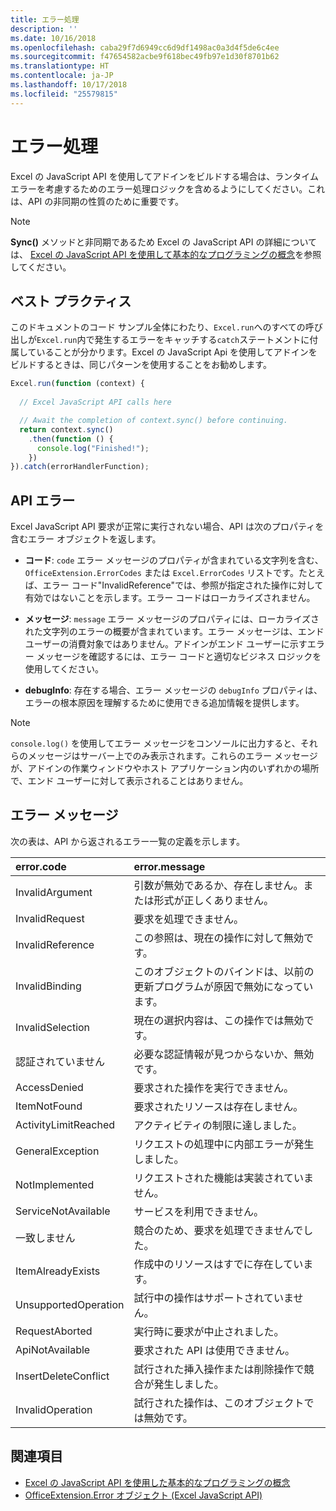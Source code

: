 ```yaml
---
title: エラー処理
description: ''
ms.date: 10/16/2018
ms.openlocfilehash: caba29f7d6949cc6d9df1498ac0a3d4f5de6c4ee
ms.sourcegitcommit: f47654582acbe9f618bec49fb97e1d30f8701b62
ms.translationtype: HT
ms.contentlocale: ja-JP
ms.lasthandoff: 10/17/2018
ms.locfileid: "25579815"
---
```

# <a name="error-handling"></a>エラー処理

Excel の JavaScript API を使用してアドインをビルドする場合は、ランタイム エラーを考慮するためのエラー処理ロジックを含めるようにしてください。これは、API の非同期の性質のために重要です。

> [!NOTE]
> **Sync()** メソッドと非同期であるため Excel の JavaScript API の詳細については、 [Excel の JavaScript API を使用して基本的なプログラミングの概念](excel-add-ins-core-concepts.md)を参照してください。

## <a name="best-practices"></a>ベスト プラクティス

このドキュメントのコード サンプル全体にわたり、`Excel.run`へのすべての呼び出しが`Excel.run`内で発生するエラーをキャッチする`catch`ステートメントに付属していることが分かります。Excel の JavaScript Api を使用してアドインをビルドするときは、同じパターンを使用することをお勧めします。

```js
Excel.run(function (context) { 
  
  // Excel JavaScript API calls here

  // Await the completion of context.sync() before continuing.
  return context.sync()
    .then(function () {
      console.log("Finished!");
    })
}).catch(errorHandlerFunction);     
```

## <a name="api-errors"></a>API エラー 

Excel JavaScript API 要求が正常に実行されない場合、API は次のプロパティを含むエラー オブジェクトを返します。 

- **コード**: `code` エラー メッセージのプロパティが含まれている文字列を含む、 `OfficeExtension.ErrorCodes` または `Excel.ErrorCodes` リストです。たとえば、エラー コード"InvalidReference"では、参照が指定された操作に対して有効ではないことを示します。エラー コードはローカライズされません。 

- **メッセージ**: `message` エラー メッセージのプロパティには、ローカライズされた文字列のエラーの概要が含まれています。エラー メッセージは、エンド ユーザーの消費対象ではありません。アドインがエンド ユーザーに示すエラー メッセージを確認するには、エラー コードと適切なビジネス ロジックを使用してください。

- **debugInfo**: 存在する場合、エラー メッセージの `debugInfo` プロパティは、エラーの根本原因を理解するために使用できる追加情報を提供します。 

> [!NOTE]
> `console.log()` を使用してエラー メッセージをコンソールに出力すると、それらのメッセージはサーバー上でのみ表示されます。これらのエラー メッセージが、アドインの作業ウィンドウやホスト アプリケーション内のいずれかの場所で、エンド ユーザーに対して表示されることはありません。

## <a name="error-messages"></a>エラー メッセージ

次の表は、API から返されるエラー一覧の定義を示します。

|error.code | error.message |
|:----------|:--------------|
|InvalidArgument |引数が無効であるか、存在しません。または形式が正しくありません。|
|InvalidRequest  |要求を処理できません。|
|InvalidReference|この参照は、現在の操作に対して無効です。|
|InvalidBinding  |このオブジェクトのバインドは、以前の更新プログラムが原因で無効になっています。|
|InvalidSelection|現在の選択内容は、この操作では無効です。|
|認証されていません |必要な認証情報が見つからないか、無効です。|
|AccessDenied |要求された操作を実行できません。|
|ItemNotFound |要求されたリソースは存在しません。|
|ActivityLimitReached|アクティビティの制限に達しました。|
|GeneralException|リクエストの処理中に内部エラーが発生しました。|
|NotImplemented  |リクエストされた機能は実装されていません。|
|ServiceNotAvailable|サービスを利用できません。|
|一致しません|競合のため、要求を処理できませんでした。|
|ItemAlreadyExists|作成中のリソースはすでに存在しています。|
|UnsupportedOperation|試行中の操作はサポートされていません。|
|RequestAborted|実行時に要求が中止されました。|
|ApiNotAvailable|要求された API は使用できません。|
|InsertDeleteConflict|試行された挿入操作または削除操作で競合が発生しました。|
|InvalidOperation|試行された操作は、このオブジェクトでは無効です。|

## <a name="see-also"></a>関連項目

- [Excel の JavaScript API を使用した基本的なプログラミングの概念](excel-add-ins-core-concepts.md)
- [OfficeExtension.Error オブジェクト (Excel JavaScript API)](https://docs.microsoft.com/javascript/api/office/officeextension.error?view=office-js)
